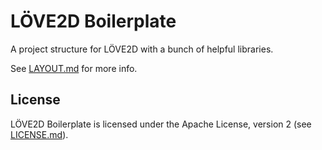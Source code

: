 # LÖVE2D Boilerplate

A project structure for LÖVE2D with a bunch of helpful libraries.

See [LAYOUT.md](LAYOUT.md) for more info.

## License

LÖVE2D Boilerplate is licensed under the Apache License, version 2 (see [LICENSE.md](LICENSE.md)).
